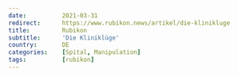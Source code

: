 ```yaml
---
date:          2021-03-31
redirect:      https://www.rubikon.news/artikel/die-klinikluge
title:         Rubikon
subtitle:      'Die Kliniklüge'
country:       DE
categories:    [Spital, Manipulation]
tags:          [rubikon]
---
```

